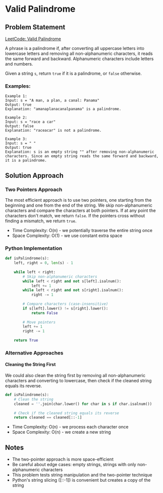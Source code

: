 # Valid Palindrome

## Problem Statement
[LeetCode: Valid Palindrome](https://leetcode.com/problems/valid-palindrome/)

A phrase is a palindrome if, after converting all uppercase letters into lowercase letters and removing all non-alphanumeric characters, it reads the same forward and backward. Alphanumeric characters include letters and numbers.

Given a string `s`, return `true` if it is a palindrome, or `false` otherwise.

### Examples:
```
Example 1:
Input: s = "A man, a plan, a canal: Panama"
Output: true
Explanation: "amanaplanacanalpanama" is a palindrome.

Example 2:
Input: s = "race a car"
Output: false
Explanation: "raceacar" is not a palindrome.

Example 3:
Input: s = " "
Output: true
Explanation: s is an empty string "" after removing non-alphanumeric characters. Since an empty string reads the same forward and backward, it is a palindrome.
```

## Solution Approach

### Two Pointers Approach
The most efficient approach is to use two pointers, one starting from the beginning and one from the end of the string. We skip non-alphanumeric characters and compare the characters at both pointers. If at any point the characters don't match, we return `false`. If the pointers cross without finding a mismatch, we return `true`.

- Time Complexity: O(n) - we potentially traverse the entire string once
- Space Complexity: O(1) - we use constant extra space

### Python Implementation
```python
def isPalindrome(s):
    left, right = 0, len(s) - 1
    
    while left < right:
        # Skip non-alphanumeric characters
        while left < right and not s[left].isalnum():
            left += 1
        while left < right and not s[right].isalnum():
            right -= 1
        
        # Compare characters (case-insensitive)
        if s[left].lower() != s[right].lower():
            return False
        
        # Move pointers
        left += 1
        right -= 1
    
    return True
```

### Alternative Approaches

#### Cleaning the String First
We could also clean the string first by removing all non-alphanumeric characters and converting to lowercase, then check if the cleaned string equals its reverse.

```python
def isPalindrome(s):
    # Clean the string
    cleaned = ''.join(char.lower() for char in s if char.isalnum())
    
    # Check if the cleaned string equals its reverse
    return cleaned == cleaned[::-1]
```
- Time Complexity: O(n) - we process each character once
- Space Complexity: O(n) - we create a new string

## Notes
- The two-pointer approach is more space-efficient
- Be careful about edge cases: empty strings, strings with only non-alphanumeric characters
- This problem tests string manipulation and the two-pointer technique
- Python's string slicing ([::-1]) is convenient but creates a copy of the string

